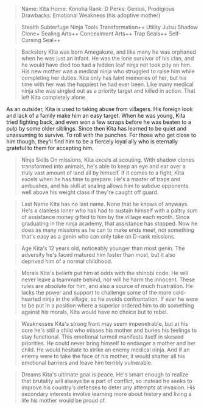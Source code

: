 >Name: Kita
>Home: Konoha
>Rank: D
>Perks: Genius, Prodigious
>Drawbacks: Emotional Weakness (his adoptive mother)

>Stealth
>Subterfuge
>Ninja Tools
>Transformation++
>Utility Jutsu
>Shadow Clone+
>Sealing Arts++
>Concealment Arts++
>Trap Seals++
>Self-Cursing Seal++

>Backstory
Kita was born Amegakure, and like many he was orphaned when he was just an infant. He was the lone survivor of his clan, and he would have died too had a hidden leaf ninja not took pity on him. His new mother was a medical ninja who struggled to raise him while completing her duties. Kita only has faint memories of her, but his time with her was the happiest he had ever been. Like many medical ninja she was singled out as a priority target and killed in action. That left Kita completely alone.

As an outsider, Kita is used to taking abuse from villagers. His foreign look and lack of a family make him an easy target. When he was young, Kita tried fighting back, and even won a few scraps before he was beaten to a pulp by some older siblings. Since then Kita has learned to be quiet and unassuming to survive. To roll with the punches. For those who get close to him though, they'll find him to be a fiercely loyal ally who is eternally grateful to them for accepting him.

>Ninja Skills
On missions, Kita excels at scouting. With shadow clones transformed into animals, he's able to keep an eye and ear over a truly vast amount of land all by himself. If it comes to a fight, Kita excels when he has time to prepare. He's a master of traps and ambushes, and his skill at sealing allows him to subdue opponents well above his weight class if they're caught off guard.

>Last Name
Kita has no last name. None that he knows of anyways. He's a clanless loner who has had to sustain himself with a paltry sum of assistance money gifted to him by the village each month. Since graduating in the ninja academy, that assistance has stopped. Now he does as many missions as he can to make ends meet, not something that's easy as a genin who can only take on D-rank missions.

>Age
Kita's 12 years old, noticeably younger than most genin. The adversity he's faced matured him faster than most, but it also deprived him of a normal childhood.

>Morals
Kita's beliefs put him at odds with the shinobi code. He will never leave a teammate behind, nor will he harm the innocent. These rules are absolute for him, and also a source of much frustration. He lacks the power and support to challenge some of the more cold-hearted ninja in the village, so he avoids confrontation. If ever he were to be put in a position where a superior ordered him to do something against his morals, Kita would have no choice but to rebel.

>Weaknesses
Kita's strong front may seem impenetrable, but at his core he's still a child who misses his mother and buries his feelings to stay functional. This emotional turmoil manifests itself in skewed priorities. He could never bring himself to endanger a mother and her child. He would hesitate to strike an enemy medical ninja. And if an enemy were to take the face of his mother, it would shatter all his emotional barriers and leave him terribly vulnerable.

>Dreams
Kita's ultimate goal is peace. He's smart enough to realize that brutality will always be a part of conflict, so instead he seeks to improve his country's defenses to deter any attempts at invasion. His secondary interests involve learning more about history and living a life his mother would be proud of.